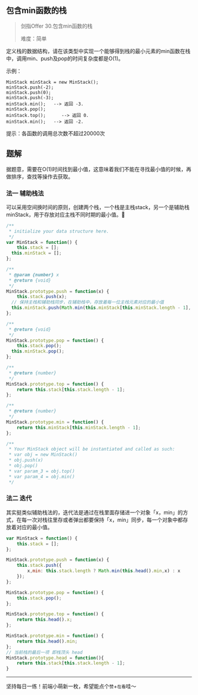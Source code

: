 ## 包含min函数的栈

> 剑指Offer 30.包含min函数的栈
>
> 难度：简单

定义栈的数据结构，请在该类型中实现一个能够得到栈的最小元素的min函数在栈中，调用min、push及pop的时间复杂度都是O(1)。

示例：

```
MinStack minStack = new MinStack();
minStack.push(-2);
minStack.push(0);
minStack.push(-3);
minStack.min();   --> 返回 -3.
minStack.pop();
minStack.top();      --> 返回 0.
minStack.min();   --> 返回 -2.
```

提示：各函数的调用总次数不超过20000次

## 题解

据题意，需要在O(1)时间找到最小值，这意味着我们不能在寻找最小值的时候，再做排序，查找等操作去获取。

### 法一 辅助栈法

可以采用空间换时间的原则，创建两个栈，一个栈是主栈stack，另一个是辅助栈minStack，用于存放对应主栈不同时期的最小值。

```javascript
/**
 * initialize your data structure here.
 */
var MinStack = function() {
	this.stack = [];
  this.minStack = [];
};

/** 
 * @param {number} x
 * @return {void}
 */
MinStack.prototype.push = function(x) {
	this.stack.push(x);
  // 保持主栈和辅助栈同步，在辅助栈中，存放着每一位主栈元素对应的最小值
  this.minStack.push(Math.min(this.minStack[this.minStack.length - 1], x));
};

/**
 * @return {void}
 */
MinStack.prototype.pop = function() {
	this.stack.pop();
  this.minStack.pop();
};

/**
 * @return {number}
 */
MinStack.prototype.top = function() {
	return this.stack[this.stack.length - 1];
};

/**
 * @return {number}
 */
MinStack.prototype.min = function() {
	return this.minStack[this.minStack.length - 1];
};

/**
 * Your MinStack object will be instantiated and called as such:
 * var obj = new MinStack()
 * obj.push(x)
 * obj.pop()
 * var param_3 = obj.top()
 * var param_4 = obj.min()
 */
```

### 法二 迭代

其实挺类似辅助栈法的，迭代法是通过在栈里面存储进一个对象「x，min」的方式，在每一次对栈往里存或者弹出都要保持「x，min」同步，每一个对象中都存放着对应的最小值。

```javascript
var MinStack = function() {
    this.stack = [];
};

MinStack.prototype.push = function(x) {
    this.stack.push({
        x,min: this.stack.length ? Math.min(this.head().min,x) : x
    });
};

MinStack.prototype.pop = function() {
    this.stack.pop();
};

MinStack.prototype.top = function() {
    return this.head().x;
};

MinStack.prototype.min = function() {
    return this.head().min;
};
// 当前栈的最后一项 即栈顶头 head
MinStack.prototype.head = function(){
    return this.stack[this.stack.length - 1];
}

```

****

坚持每日一练！前端小萌新一枚，希望能点个`赞`+`在看`哇～

